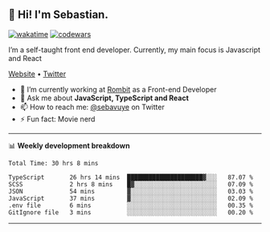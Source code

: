 ## 👋 Hi! I'm Sebastian.

[![wakatime](https://wakatime.com/badge/user/df0036c6-328a-4a39-be9b-e49417ed22a1.svg)](https://wakatime.com/@df0036c6-328a-4a39-be9b-e49417ed22a1)
[![codewars](https://www.codewars.com/users/sebavuye/badges/small)](https://www.codewars.com/users/sebavuye)

I’m a self-taught front end developer. Currently, my main focus is Javascript and React

[Website](https://sebastianvuye.be) • [Twitter](https://twitter.com/sebavuye)

- 🔭 I’m currently working at [Rombit](https://rombit.com/) as a Front-end Developer
- 💬 Ask me about **JavaScript, TypeScript and React**
- 📫 How to reach me: [@sebavuye](https://twitter.com/sebavuye) on Twitter
- ⚡ Fun fact: Movie nerd

-------

📊 **Weekly development breakdown**

<!--START_SECTION:waka-->

```text
Total Time: 30 hrs 8 mins

TypeScript       26 hrs 14 mins  █████████████████████▓░░░   87.07 %
SCSS             2 hrs 8 mins    █▓░░░░░░░░░░░░░░░░░░░░░░░   07.09 %
JSON             54 mins         ▓░░░░░░░░░░░░░░░░░░░░░░░░   03.03 %
JavaScript       37 mins         ▓░░░░░░░░░░░░░░░░░░░░░░░░   02.09 %
.env file        6 mins          ░░░░░░░░░░░░░░░░░░░░░░░░░   00.35 %
GitIgnore file   3 mins          ░░░░░░░░░░░░░░░░░░░░░░░░░   00.20 %
```

<!--END_SECTION:waka-->
-------
